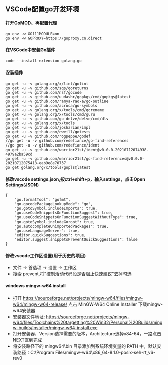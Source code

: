 ## VSCode配置go开发环境

#### 打开GoMOD、再配置代理
    go env -w GO111MODULE=on
    go env -w GOPROXY=https://goproxy.cn,direct
#### 在VSCode中安装Go插件
    code --install-extension golang.go
#### 安装插件
    go get -u -v golang.org/x/lint/golint
    go get -u -v github.com/sqs/goreturns
    go get -u -v github.com/nsf/gocode
    go get -u -v github.com/uudashr/gopkgs/cmd/gopkgs@latest
    go get -u -v github.com/ramya-rao-a/go-outline
    go get -u -v github.com/acroca/go-symbols
    go get -u -v golang.org/x/tools/cmd/gorename
    go get -u -v golang.org/x/tools/cmd/guru
    go get -u -v github.com/go-delve/delve/cmd/dlv    
    go get -u -v golang.org/x/tools
    go get -u -v github.com/josharian/impl
    go get -u -v github.com/cweill/gotests
    go get -u -v github.com/rogpeppe/godef
    //go get -u -v github.com/redefiance/go-find-references
    //go get -u -v github.com/redefiance/ident
    go get -u -v github.com/warrior21st/ident@v0.0.0-20210712074938-4979a2ba59cd
    go get -u -v github.com/warrior21st/go-find-references@v0.0.0-20210712075418-eab9e8e70737
    go get golang.org/x/tools/gopls@latest

#### 修改vscode settings.json,按ctrl+shift+p，输入settings，点击Open Settings(JSON)
    {        
        "go.formatTool": "gofmt",
        "go.gocodePackageLookupMode": "go",
        "go.gotoSymbol.includeImports": true,
        "go.useCodeSnippetsOnFunctionSuggest": true,
        "go.useCodeSnippetsOnFunctionSuggestWithoutType": true,
        "go.gotoSymbol.includeGoroot": true,
        "go.autocompleteUnimportedPackages": true,
        "go.useLanguageServer": true,
        "editor.quickSuggestions": true,
        "editor.suggest.snippetsPreventQuickSuggestions": false
    }

#### 修改vscode工作区设置(用于历史的项目)
- 文件 -> 首选项 -> 设置 -> 工作区
- 搜索 prevent,将"控制活动代码段是否阻止快速建议"去掉勾选


#### windows mingw-w64 install
- 打开 https://sourceforge.net/projects/mingw-w64/files/mingw-w64/mingw-w64-release/ 点击 MinGW-W64 Online Installer 下载mingw-w64安装器
- 安装器文件地址: https://sourceforge.net/projects/mingw-w64/files/Toolchains%20targetting%20Win32/Personal%20Builds/mingw-builds/installer/mingw-w64-install.exe
- 打开安装器，Version选择需要的版本，Architecture选择x84-64，一路点击NEXT直到完成
- 将安装路径下的 mingw64\bin 目录添加到系统环境变量的 PATH 中，默认安装路径：C:\Program Files\mingw-w64\x86_64-8.1.0-posix-seh-rt_v6-rev0